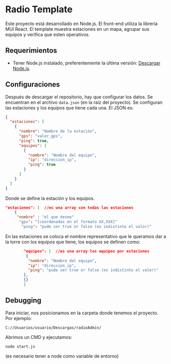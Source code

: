 # Radio Template
Este proyecto está desarrollado en Node.js. El front-end utiliza la librería MUI React. El template muestra estaciones en un mapa, agrupar sus equipos y verifica que esten operativos.

## Requerimientos
- Tener Node.js instalado, preferentemente la última versión: [Descargar Node.js](https://nodejs.org/en/download/package-manager).

## Configuraciones
Después de descargar el repositorio, hay que configurar los datos. Se encuentran en el archivo `data.json` (en la raíz del proyecto). Se configuran las estaciones y los equipos que tiene cada una. El JSON es:

```json
{
  "estaciones": [
    {
      "nombre": "Nombre de la estación",
      "gps": "valor_gps",
      "ping": true,
      "equipos": [
        {
          "nombre": "Nombre del equipo",
          "ip": "direccion_ip",
          "ping": true
        }
      ]
    }
  ]
}
```

Donde se define la estación y los equipos. 
```json
"estaciones": [  //es una array con todas las estaciones
    {
     "nombre" : "el que desee"
      "gps": "[coordenadas en el formato XX,XXX]"
       "ping": "pude ser true or false (es indistinto el valor)" 

```
En las estaciones se coloca el nombre representativo que le queramos dar a la torre con los equipos que tiene, los equipos se definen como:
```json
        "equipos": [  //es una array los equipos por estaciones
         {
          "nombre": "Nombre del equipo",
          "ip": "direccion_ip",
          "ping": "pude ser true or false (es indistinto el valor)" 
        },
        {}
        ]

```


## Debugging
Para iniciar, nos posicionamos en la carpeta donde tenemos el proyecto. Por ejemplo:

`C://Usuarios/usuario/Descargas/radioAdmin/`

Abrimos un CMD y ejecutamos:

`node start.js`

(es necesario tener a node como variable de entorno)
